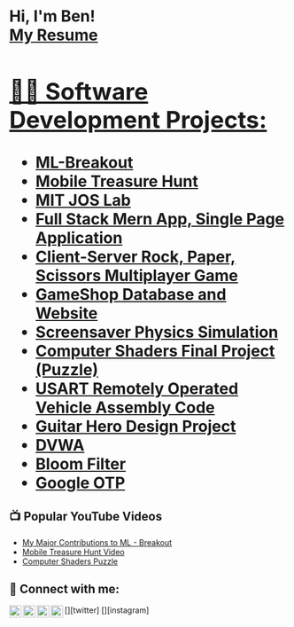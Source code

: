 <h1>Hi, I'm Ben! <br/><a href="https://github.com/benlenjamin/resume/blob/main/Resume.pdf">My Resume

<h2>👨‍💻 Software Development Projects:</h2>

- [ML-Breakout](https://github.com/benlenjamin/ml-breakout-devops)
- [Mobile Treasure Hunt](https://github.com/benlenjamin/mobile_treasure_hunt)
- [MIT JOS Lab](https://github.com/OSU-OS2/jos-labs-benlenjamin)
- [Full Stack Mern App, Single Page Application](https://github.com/benlenjamin/full_stack_mern_app/tree/main)
- [Client-Server Rock, Paper, Scissors Multiplayer Game](https://github.com/benlenjamin/rockpaperscissors_socket_multiplayer)
- [GameShop Database and Website](https://github.com/benlenjamin/GameShop_database_and_website)
- [Screensaver Physics Simulation](https://github.com/benlenjamin/cs361project)
- [Computer Shaders Final Project (Puzzle)](https://github.com/benlenjamin/shaders_puzzle)
- [USART Remotely Operated Vehicle Assembly Code](https://github.com/benlenjamin/USART_remotely_operated_vehicle_assembly)
- [Guitar Hero Design Project](https://github.com/benlenjamin/guitar_hero_design_project)
- [DVWA](https://github.com/benlenjamin/dvwa)
- [Bloom Filter](https://github.com/benlenjamin/bloom_filter)
- [Google OTP](https://github.com/benlenjamin/otp_authenticator)
  
<h2>📺 Popular YouTube Videos</h2>

- [My Major Contributions to ML - Breakout](https://youtu.be/MwT9pnGHj7c)
- [Mobile Treasure Hunt Video](https://youtu.be/DaxoYahQMNI?si=30nBlbLO1rk3rWRO)
- [Computer Shaders Puzzle](https://www.youtube.com/watch?v=LwJjZ7yo7gw)

<h2> 🤳 Connect with me:</h2>

[<img align="left" alt="JoshMadakor | YouTube" width="22px" src="https://cdn.jsdelivr.net/npm/simple-icons@v3/icons/youtube.svg" />][youtube]
[<img align="left" alt="JoshMadakor | Twitter" width="22px" src="https://cdn.jsdelivr.net/npm/simple-icons@v3/icons/twitter.svg" />][twitter]
[<img align="left" alt="JoshMadakor | LinkedIn" width="22px" src="https://cdn.jsdelivr.net/npm/simple-icons@v3/icons/linkedin.svg" />][linkedin]
[<img align="left" alt="JoshMadakor | Instagram" width="22px" src="https://cdn.jsdelivr.net/npm/simple-icons@v3/icons/instagram.svg" />][instagram]

[youtube]: https://www.youtube.com/@benlenjamin
[linkedin]: https://www.linkedin.com/in/benlenjamin/

<!--
**joshmadakor1/joshmadakor1** is a ✨ _special_ ✨ repository because its `README.md` (this file) appears on your GitHub profile.

Here are some ideas to get you started:

- 🔭 I’m currently working on ...
- 🌱 I’m currently learning ...
- 👯 I’m looking to collaborate on ...
- 🤔 I’m looking for help with ...
- 💬 Ask me about ...
- 📫 How to reach me: ...
- 😄 Pronouns: ...
- ⚡ Fun fact: ...
-->
